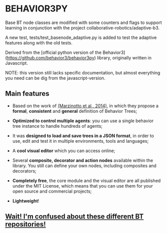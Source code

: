 # BEHAVIOR3PY

Base BT node classes are modified with some counters and flags to support learning in conjunction with the project collaborative-robotics/adaptive-b3.  

A new test, tests/test_basenode_adaptive.py is added to test the adaptive features along with the old tests. 


Derived from the [official python version of the Behavior3] (https://github.com/behavior3/behavior3py) library, originally written in Javascript.

NOTE: this version still lacks specific documentation, but almost everything you need can be dig from the javascript-version.


## Main features

- Based on the work of [(Marzinotto et al., 2014)](http://www.csc.kth.se/~miccol/Michele_Colledanchise/Publications_files/2013_ICRA_mcko.pdf), in which they propose a **formal**, **consistent** and **general** definition of Behavior Trees;

- **Optimized to control multiple agents**: you can use a single behavior tree instance to handle hundreds of agents;

- It was **designed to load and save trees in a JSON format**, in order to use, edit and test it in multiple environments, tools and languages;

- A **cool visual editor** which you can access online;

- Several **composite, decorator and action nodes** available within the library. You still can define your own nodes, including composites and decorators;

- **Completely free**, the core module and the visual editor are all published under the MIT License, which means that you can use them for your open source and commercial projects;

- **Lightweight**!


## [Wait!  I'm confused about these different BT repositories!](wait_im_confused.md)

